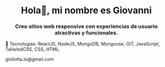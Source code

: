 
<h1 align="center">Hola👋, mi nombre es Giovanni</h1>
<h3 align="center">Creo sitios web responsive con experiencias de usuario atractivas y funcionales. </h3>

🚀 Tecnologías: ReactJS, NodeJS, MongoDB, Mongoose, GIT, JavaScript, TailwindCSS, CSS, HTML.
<p>gioliotta.io@gmail.com</p>




